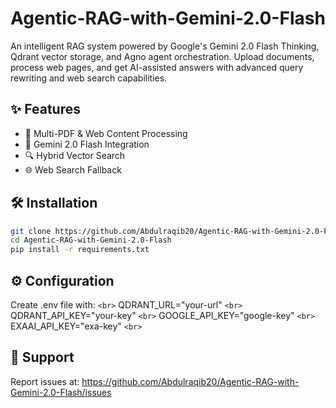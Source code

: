 ﻿# Agentic-RAG-with-Gemini-2.0-Flash

An intelligent RAG system powered by Google's Gemini 2.0 Flash Thinking, Qdrant vector storage, and Agno agent orchestration. Upload documents, process web pages, and get AI-assisted answers with advanced query rewriting and web search capabilities.

## ✨ Features

- 📄 Multi-PDF & Web Content Processing
- 🧠 Gemini 2.0 Flash Integration
- 🔍 Hybrid Vector Search
- 🌐 Web Search Fallback

## 🛠️ Installation

```bash
git clone https://github.com/Abdulraqib20/Agentic-RAG-with-Gemini-2.0-Flash.git
cd Agentic-RAG-with-Gemini-2.0-Flash
pip install -r requirements.txt
```

## ⚙️ Configuration

Create .env file with: `<br>`
QDRANT_URL="your-url" `<br>`
QDRANT_API_KEY="your-key" `<br>`
GOOGLE_API_KEY="google-key" `<br>`
EXAAI_API_KEY="exa-key" `<br>`

## 📧 Support

Report issues at: https://github.com/Abdulraqib20/Agentic-RAG-with-Gemini-2.0-Flash/issues

